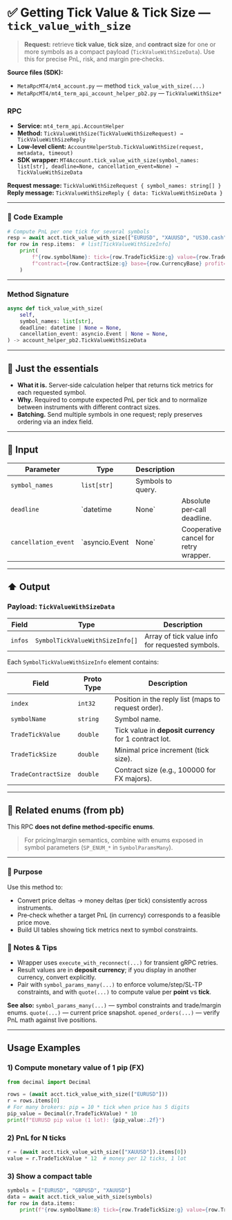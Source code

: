 # ✅ Getting Tick Value & Tick Size — `tick_value_with_size`

> **Request:** retrieve **tick value**, **tick size**, and **contract size** for one or more symbols as a compact payload (`TickValueWithSizeData`).
> Use this for precise PnL, risk, and margin pre‑checks.

**Source files (SDK):**

* `MetaRpcMT4/mt4_account.py` — method `tick_value_with_size(...)`
* `MetaRpcMT4/mt4_term_api_account_helper_pb2.py` — `TickValueWithSize*`

### RPC

* **Service:** `mt4_term_api.AccountHelper`
* **Method:** `TickValueWithSize(TickValueWithSizeRequest) → TickValueWithSizeReply`
* **Low‑level client:** `AccountHelperStub.TickValueWithSize(request, metadata, timeout)`
* **SDK wrapper:** `MT4Account.tick_value_with_size(symbol_names: list[str], deadline=None, cancellation_event=None) → TickValueWithSizeData`

**Request message:** `TickValueWithSizeRequest { symbol_names: string[] }`
**Reply message:** `TickValueWithSizeReply { data: TickValueWithSizeData }`

---

### 🔗 Code Example

```python
# Compute PnL per one tick for several symbols
resp = await acct.tick_value_with_size(["EURUSD", "XAUUSD", "US30.cash"])
for row in resp.items:  # list[TickValueWithSizeInfo]
    print(
        f"{row.symbolName}: tick={row.TradeTickSize:g} value={row.TradeTickValue:.2f} "
        f"contract={row.ContractSize:g} base={row.CurrencyBase} profit={row.CurrencyProfit}"
    )
```

---

### Method Signature

```python
async def tick_value_with_size(
    self,
    symbol_names: list[str],
    deadline: datetime | None = None,
    cancellation_event: asyncio.Event | None = None,
) -> account_helper_pb2.TickValueWithSizeData
```

---

## 💬 Just the essentials

* **What it is.** Server‑side calculation helper that returns tick metrics for each requested symbol.
* **Why.** Required to compute expected PnL per tick and to normalize between instruments with different contract sizes.
* **Batching.** Send multiple symbols in one request; reply preserves ordering via an index field.

---

## 🔽 Input

| Parameter            | Type           | Description       |                                       |
| -------------------- | -------------- | ----------------- | ------------------------------------- |
| `symbol_names`       | `list[str]`    | Symbols to query. |                                       |
| `deadline`           | `datetime      | None`             | Absolute per‑call deadline.           |
| `cancellation_event` | `asyncio.Event | None`             | Cooperative cancel for retry wrapper. |

---

## ⬆️ Output

### Payload: `TickValueWithSizeData`

| Field   | Type                          | Description                                           |
| ------- | ----------------------------- | ----------------------------------------------------- |
| `infos` | `SymbolTickValueWithSizeInfo[]` | Array of tick value info for requested symbols. |

Each `SymbolTickValueWithSizeInfo` element contains:

| Field                | Proto Type | Description                                             |
| -------------------- | ---------- | ------------------------------------------------------- |
| `index`              | `int32`    | Position in the reply list (maps to request order).     |
| `symbolName`         | `string`   | Symbol name.                                            |
| `TradeTickValue`     | `double`   | Tick value in **deposit currency** for 1 contract lot. |
| `TradeTickSize`      | `double`   | Minimal price increment (tick size).                    |
| `TradeContractSize`  | `double`   | Contract size (e.g., 100000 for FX majors).            |

---

## 🧱 Related enums (from pb)

This RPC **does not define method‑specific enums**.

> For pricing/margin semantics, combine with enums exposed in symbol parameters (`SP_ENUM_*` in `SymbolParamsMany`).

---

### 🎯 Purpose

Use this method to:

* Convert price deltas → money deltas (per tick) consistently across instruments.
* Pre‑check whether a target PnL (in currency) corresponds to a feasible price move.
* Build UI tables showing tick metrics next to symbol constraints.

### 🧩 Notes & Tips

* Wrapper uses `execute_with_reconnect(...)` for transient gRPC retries.
* Result values are in **deposit currency**; if you display in another currency, convert explicitly.
* Pair with `symbol_params_many(...)` to enforce volume/step/SL‑TP constraints, and with `quote(...)` to compute value per **point** vs **tick**.

**See also:**
`symbol_params_many(...)` — symbol constraints and trade/margin enums.
`quote(...)` — current price snapshot.
`opened_orders(...)` — verify PnL math against live positions.

---

## Usage Examples

### 1) Compute monetary value of 1 pip (FX)

```python
from decimal import Decimal

rows = (await acct.tick_value_with_size(["EURUSD"]))
r = rows.items[0]
# For many brokers: pip = 10 * tick when price has 5 digits
pip_value = Decimal(r.TradeTickValue) * 10
print(f"EURUSD pip value (1 lot): {pip_value:.2f}")
```

### 2) PnL for N ticks

```python
r = (await acct.tick_value_with_size(["XAUUSD"]).items[0])
value = r.TradeTickValue * 12  # money per 12 ticks, 1 lot
```

### 3) Show a compact table

```python
symbols = ["EURUSD", "GBPUSD", "XAUUSD"]
data = await acct.tick_value_with_size(symbols)
for row in data.items:
    print(f"{row.symbolName:8} tick={row.TradeTickSize:g} value={row.TradeTickValue:.2f}")
```
